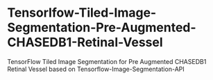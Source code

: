 # Tensorlfow-Tiled-Image-Segmentation-Pre-Augmented-CHASEDB1-Retinal-Vessel
TensorFlow Tiled Image Segmentation for Pre Augmented CHASEDB1 Retinal Vessel based on Tensorflow-Image-Segmentation-API
